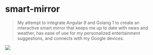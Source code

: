 # smart-mirror

> My attempt to integrate Angular 9 and Golang 1 to create an interactive smart mirror that keeps me up to date with news and weather, has ease of use for my personalized entertainment suggestions, and connects with my Google devices.

![](/Users/JB/Project/jobaldw/what-to-watch/ui/src/assets/jb-logo.jpg)